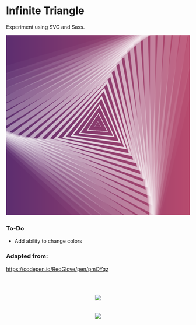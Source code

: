 # Infinite Triangle

Experiment using SVG and Sass.

<img src="https://github.com/michaelkolesidis/infinite-triangle/blob/main/infinite-triangle-screenshot.png" style="width: 700px;">

### To-Do
- Add ability to change colors


### Adapted from:
https://codepen.io/RedGlove/pen/pmOYqz


[//]: # (Free Software)
<div align="center">
  <br>
  <br>

  <a href="https://github.com/michaelkolesidis/made-with-linux" target="_blank"><img src="https://upload.wikimedia.org/wikipedia/commons/thumb/f/f9/Made_with_Linux.png/240px-Made_with_Linux.png"></a>
</div>
<br>                                                      
<div align="center">
  <a href="https://endsoftwarepatents.org/innovating-without-patents"><img style="height: 90px;" src="https://static.fsf.org/nosvn/esp/logos/innovating-without-patents.svg"></a>
</div>
